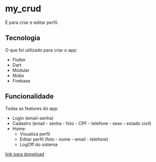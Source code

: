 # my_crud

É para criar e editar perfil.

## Tecnologia 

O que foi utilizado para criar o app:

- Flutter
- Dart
- Modular
- Mobx
- Firebase

## Funcionalidade
Todas as features do app:

- Login (email-senha)
- Cadastro (email - senha - foto - CPF - telefone - sexo - estado civil)
- Home: 
  - Visualiza perfil
  - Editar perfil (foto - nome - email - telefone)
  - LogOff do sistema

[link para donwload](https://drive.google.com/file/d/1gSD-05sbrCG8jZHNP3WXq6Rv8FCXoAqb/view?usp=sharing)
